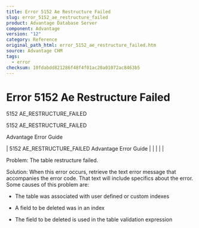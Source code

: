```yaml
---
title: Error 5152 Ae Restructure Failed
slug: error_5152_ae_restructure_failed
product: Advantage Database Server
component: Advantage
version: "12"
category: Reference
original_path_html: error_5152_ae_restructure_failed.htm
source: Advantage CHM
tags:
  - error
checksum: 10fdabdd821286f48f4f01ac20a01072ac8463b5
---
```


# Error 5152 Ae Restructure Failed

5152 AE\_RESTRUCTURE\_FAILED

5152 AE\_RESTRUCTURE\_FAILED

Advantage Error Guide

| 5152 AE\_RESTRUCTURE\_FAILED  Advantage Error Guide |  |  |  |  |

Problem: The table restructure failed.

Solution: When this error occurs, retrieve the text error message that accompanies the error code. That text will include specifics about the error. Some causes of this problem are:

- The table was associated with user defined or custom indexes

- A field to be deleted was in an index

- The field to be deleted is used in the table validation expression
